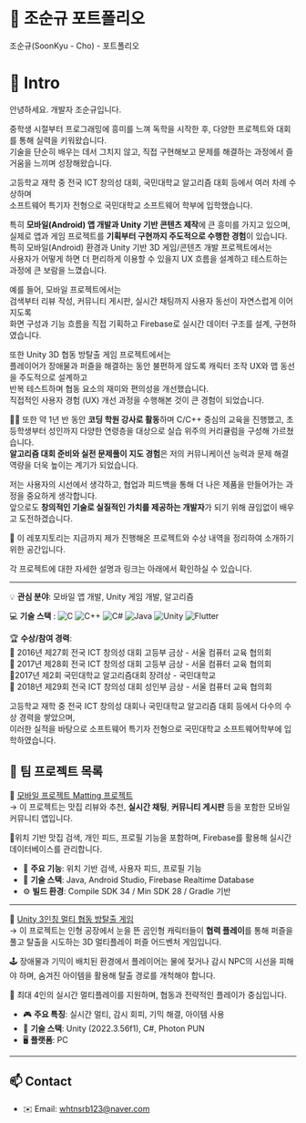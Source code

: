 # 👋 조순규 포트폴리오
조순규(SoonKyu - Cho) - 포트폴리오

# 📝  Intro


안녕하세요. 개발자 조순규입니다.  

중학생 시절부터 프로그래밍에 흥미를 느껴 독학을 시작한 후, 다양한 프로젝트와 대회를 통해 실력을 키워왔습니다.  
기술을 단순히 배우는 데서 그치지 않고, 직접 구현해보고 문제를 해결하는 과정에서 즐거움을 느끼며 성장해왔습니다.  

고등학교 재학 중 전국 ICT 창의성 대회, 국민대학교 알고리즘 대회 등에서 여러 차례 수상하며  
소프트웨어 특기자 전형으로 국민대학교 소프트웨어 학부에 입학했습니다.  

특히 **모바일(Android) 앱 개발과 Unity 기반 콘텐츠 제작**에 큰 흥미를 가지고 있으며,  
실제로 앱과 게임 프로젝트를 **기획부터 구현까지 주도적으로 수행한 경험**이 있습니다.  
특히 모바일(Android) 환경과 Unity 기반 3D 게임/콘텐츠 개발 프로젝트에서는  
사용자가 어떻게 하면 더 편리하게 이용할 수 있을지 UX 흐름을 설계하고 테스트하는 과정에 큰 보람을 느꼈습니다.

예를 들어, 모바일 프로젝트에서는  
검색부터 리뷰 작성, 커뮤니티 게시판, 실시간 채팅까지 사용자 동선이 자연스럽게 이어지도록  
화면 구성과 기능 흐름을 직접 기획하고 Firebase로 실시간 데이터 구조를 설계, 구현하였습니다.  

또한 Unity 3D 협동 방탈출 게임 프로젝트에서는  
플레이어가 장애물과 퍼즐을 해결하는 동안 불편하게 않도록 캐릭터 조작 UX와 맵 동선을 주도적으로 설계하고  
반복 테스트하며 협동 요소의 재미와 편의성을 개선했습니다.  
직접적인 사용자 경험 (UX) 개선 과정을 수행해본 것이 큰 경험이 되었습니다.

👨‍🏫 또한 약 1년 반 동안 **코딩 학원 강사로 활동**하며 C/C++ 중심의 교육을 진행했고, 초등학생부터 성인까지 다양한 연령층을 대상으로 실습 위주의 커리큘럼을 구성해 가르쳤습니다.  
**알고리즘 대회 준비와 실전 문제풀이 지도 경험**은 저의 커뮤니케이션 능력과 문제 해결 역량을 더욱 높이는 계기가 되었습니다.  

저는 사용자의 시선에서 생각하고, 협업과 피드백을 통해 더 나은 제품을 만들어가는 과정을 중요하게 생각합니다.  
앞으로도 **창의적인 기술로 실질적인 가치를 제공하는 개발자**가 되기 위해 끊임없이 배우고 도전하겠습니다.  


📀 이 레포지토리는 지금까지 제가 진행해온 프로젝트와 수상 내역을 정리하여 소개하기 위한 공간입니다.    

각 프로젝트에 대한 자세한 설명과 링크는 아래에서 확인하실 수 있습니다.  

---

💡 **관심 분야**: 모바일 앱 개발, Unity 게임 개발, 알고리즘  

💻 **기술 스택**  : ![C](https://img.shields.io/badge/C-A8B9CC?style=flat&logo=c&logoColor=white)
![C++](https://img.shields.io/badge/C++-00599C?style=flat&logo=c%2B%2B&logoColor=white)
![C#](https://img.shields.io/badge/C%23-239120?style=flat-square&logo=c-sharp&logoColor=white)
![Java](https://img.shields.io/badge/Java-007396?style=flat&logo=java&logoColor=white) 
![Unity](https://img.shields.io/badge/Unity-000000?style=flat&logo=unity&logoColor=white) 
![Flutter](https://img.shields.io/badge/Flutter-02569B?style=flat&logo=flutter&logoColor=white)



🏆 **수상/참여 경력**:  
   🥇 2016년 제27회 전국 ICT 창의성 대회 고등부 금상 - 서울 컴퓨터 교육 협의회  
   🥇 2017년 제28회 전국 ICT 창의성 대회 고등부 금상 - 서울 컴퓨터 교육 협의회  
   🥉2017년 제2회 국민대학교 알고리즘대회 장려상 - 국민대학교  
   🥇 2018년 제29회 전국 ICT 창의성 대회 성인부 금상 - 서울 컴퓨터 교육 협의회  

   고등학교 재학 중 전국 ICT 창의성 대회나 국민대학교 알고리즘 대회 등에서 다수의 수상 경력을 쌓았으며,  
   이러한 실적을 바탕으로 소프트웨어 특기자 전형으로 국민대학교 소프트웨어학부에 입학하였습니다.  

## 🔗 팀 프로젝트 목록

📱 [모바일 프로젝트 Matting 프로젝트](https://github.com/whtnsrb123/mobile-project-matting)  
 →
 이 프로젝트는 맛집 리뷰와 추천, **실시간 채팅**, **커뮤니티 게시판** 등을 포함한 모바일 커뮤니티 앱입니다.  

📍위치 기반 맛집 검색, 개인 피드, 프로필 기능을 포함하며,  Firebase를 활용해 실시간 데이터베이스를 관리합니다.  

- 📍 **주요 기능**: 위치 기반 검색, 사용자 피드, 프로필 기능  
- 🔧 **기술 스택**: Java, Android Studio, Firebase Realtime Database  
- ⚙️ **빌드 환경**: Compile SDK 34 / Min SDK 28 / Gradle 기반  


---

🧸 [Unity 3인칭 멀티 협동 방탈출 게임](https://github.com/whtnsrb123/capstone-2025-17)  
  → 이 프로젝트는 인형 공장에서 눈을 뜬 곰인형 캐릭터들이 **협력 플레이**를 통해 퍼즐을 풀고 탈출을 시도하는 3D 멀티플레이 퍼즐 어드벤처 게임입니다.  

🕹️ 장애물과 기믹이 배치된 환경에서 플레이어는 물에 젖거나 감시 NPC의 시선을 피해야 하며, 숨겨진 아이템을 활용해 탈출 경로를 개척해야 합니다.  

👥 최대 4인의 실시간 멀티플레이를 지원하며, 협동과 전략적인 플레이가 중심입니다.  

- 🎮 **주요 특징**: 실시간 멀티, 감시 회피, 기믹 해결, 아이템 사용  
- 🧱 **기술 스택**: Unity (2022.3.56f1), C#, Photon PUN  
- 🖥️ **플랫폼**: PC  

---

## 📫 Contact

- ✉️ Email: whtnsrb123@naver.com
